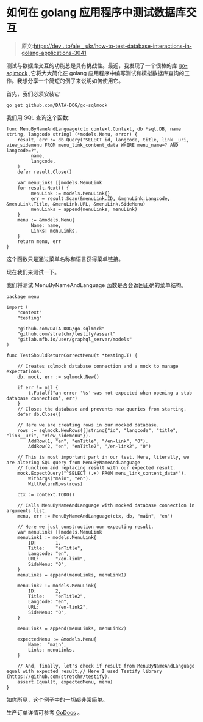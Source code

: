 # 如何在 golang 应用程序中测试数据库交互

> 原文:[https://dev . to/ale _ ukr/how-to-test-database-interactions-in-golang-applications-3041](https://dev.to/ale_ukr/how-to-test-database-interactions-in-golang-applications-3041)

测试与数据库交互的功能总是具有挑战性。最近，我发现了一个很棒的库 [go-sqlmock](https://github.com/DATA-DOG/go-sqlmock) ,它将大大简化在 golang 应用程序中编写测试和模拟数据库查询的工作。我想分享一个简短的例子来说明如何使用它。

首先，我们必须安装它

`go get github.com/DATA-DOG/go-sqlmock`

我们用 SQL 查询这个函数:

```
func MenuByNameAndLanguage(ctx context.Context, db *sql.DB, name string, langcode string) (*models.Menu, error) {
    result, err := db.Query("SELECT id, langcode, title, link__uri, view_sidemenu FROM menu_link_content_data WHERE menu_name=? AND langcode=?",
         name,
         langcode,
    )
    defer result.Close()

    var menuLinks []models.MenuLink
    for result.Next() {
         menuLink := models.MenuLink{}
         err = result.Scan(&menuLink.ID, &menuLink.Langcode, &menuLink.Title, &menuLink.URL, &menuLink.SideMenu)
         menuLinks = append(menuLinks, menuLink)    
    }
    menu := &models.Menu{
         Name: name,
         Links: menuLinks,
    }
    return menu, err
} 
```

这个函数只是通过菜单名称和语言获得菜单链接。

现在我们来测试一下。

我们将测试 MenuByNameAndLanguage 函数是否会返回正确的菜单结构。

```
package menu

import (
    "context"
    "testing"

    "github.com/DATA-DOG/go-sqlmock"
    "github.com/stretchr/testify/assert"
    "gitlab.mfb.io/user/graphql_server/models"
)

func TestShouldReturnCorrectMenu(t *testing.T) {

    // Creates sqlmock database connection and a mock to manage expectations.
    db, mock, err := sqlmock.New()

    if err != nil {
        t.Fatalf("an error '%s' was not expected when opening a stub database connection", err)
    }
    // Closes the database and prevents new queries from starting.
    defer db.Close()

    // Here we are creating rows in our mocked database.
    rows := sqlmock.NewRows([]string{"id", "langcode", "title", "link__uri", "view_sidemenu"}).
        AddRow(1, "en", "enTitle", "/en-link", "0").
        AddRow(2, "en", "enTitle2", "/en-link2", "0")

    // This is most important part in our test. Here, literally, we are altering SQL query from MenuByNameAndLanguage
﻿    // function and replacing result with our expected result. 
    mock.ExpectQuery("^SELECT (.+) FROM menu_link_content_data*").
        WithArgs("main", "en").
        WillReturnRows(rows)

    ctx := context.TODO()

    // Calls MenuByNameAndLanguage with mocked database connection in arguments list. 
    menu, err := MenuByNameAndLanguage(ctx, db, "main", "en")

    // Here we just construction our expecting result.
    var menuLinks []models.MenuLink
    menuLink1 := models.MenuLink{
        ID:       1,
        Title:    "enTitle",
        Langcode: "en",
        URL:      "/en-link",
        SideMenu: "0",
    }
    menuLinks = append(menuLinks, menuLink1)

    menuLink2 := models.MenuLink{
        ID:       2,
        Title:    "enTitle2",
        Langcode: "en",
        URL:      "/en-link2",
        SideMenu: "0",
    }

    menuLinks = append(menuLinks, menuLink2)

    expectedMenu := &models.Menu{
        Name:  "main",
        Links: menuLinks,
    }

    // And, finally, let's check if result from MenuByNameAndLanguage equal with expected result.// Here I used Testify library (https://github.com/stretchr/testify).
    assert.Equal(t, expectedMenu, menu)
} 
```

如你所见，这个例子中的一切都非常简单。

生产订单详情可参考 [GoDocs](https://godoc.org/github.com/DATA-DOG/go-sqlmock) 。